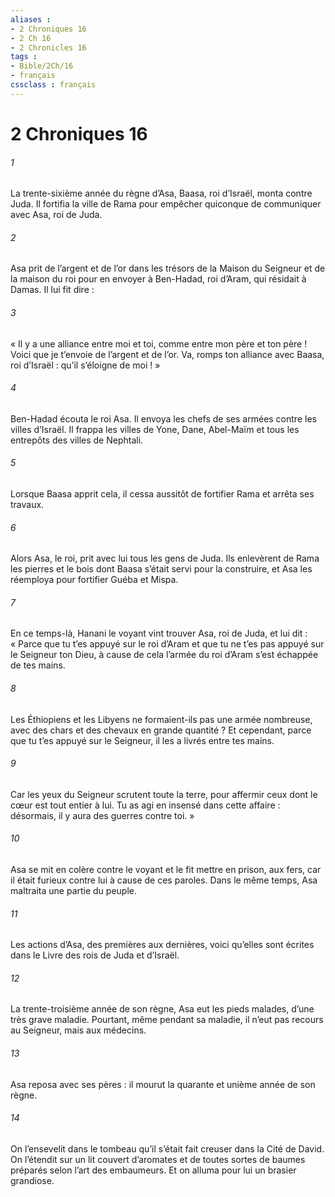 ```yaml
---
aliases : 
- 2 Chroniques 16
- 2 Ch 16
- 2 Chronicles 16
tags : 
- Bible/2Ch/16
- français
cssclass : français
---
```


# 2 Chroniques 16

###### 1
La trente-sixième année du règne d’Asa, Baasa, roi d’Israël, monta contre Juda. Il fortifia la ville de Rama pour empêcher quiconque de communiquer avec Asa, roi de Juda.
###### 2
Asa prit de l’argent et de l’or dans les trésors de la Maison du Seigneur et de la maison du roi pour en envoyer à Ben-Hadad, roi d’Aram, qui résidait à Damas. Il lui fit dire :
###### 3
« Il y a une alliance entre moi et toi, comme entre mon père et ton père ! Voici que je t’envoie de l’argent et de l’or. Va, romps ton alliance avec Baasa, roi d’Israël : qu’il s’éloigne de moi ! »
###### 4
Ben-Hadad écouta le roi Asa. Il envoya les chefs de ses armées contre les villes d’Israël. Il frappa les villes de Yone, Dane, Abel-Maïm et tous les entrepôts des villes de Nephtali.
###### 5
Lorsque Baasa apprit cela, il cessa aussitôt de fortifier Rama et arrêta ses travaux.
###### 6
Alors Asa, le roi, prit avec lui tous les gens de Juda. Ils enlevèrent de Rama les pierres et le bois dont Baasa s’était servi pour la construire, et Asa les réemploya pour fortifier Guéba et Mispa.
###### 7
En ce temps-là, Hanani le voyant vint trouver Asa, roi de Juda, et lui dit : « Parce que tu t’es appuyé sur le roi d’Aram et que tu ne t’es pas appuyé sur le Seigneur ton Dieu, à cause de cela l’armée du roi d’Aram s’est échappée de tes mains.
###### 8
Les Éthiopiens et les Libyens ne formaient-ils pas une armée nombreuse, avec des chars et des chevaux en grande quantité ? Et cependant, parce que tu t’es appuyé sur le Seigneur, il les a livrés entre tes mains.
###### 9
Car les yeux du Seigneur scrutent toute la terre, pour affermir ceux dont le cœur est tout entier à lui. Tu as agi en insensé dans cette affaire : désormais, il y aura des guerres contre toi. »
###### 10
Asa se mit en colère contre le voyant et le fit mettre en prison, aux fers, car il était furieux contre lui à cause de ces paroles. Dans le même temps, Asa maltraita une partie du peuple.
###### 11
Les actions d’Asa, des premières aux dernières,
voici qu’elles sont écrites dans le Livre des rois de Juda et d’Israël.
###### 12
La trente-troisième année de son règne, Asa eut les pieds malades, d’une très grave maladie. Pourtant, même pendant sa maladie, il n’eut pas recours au Seigneur, mais aux médecins.
###### 13
Asa reposa avec ses pères :
il mourut la quarante et unième année de son règne.
###### 14
On l’ensevelit dans le tombeau
qu’il s’était fait creuser dans la Cité de David.
On l’étendit sur un lit couvert d’aromates et de toutes sortes de baumes préparés selon l’art des embaumeurs. Et on alluma pour lui un brasier grandiose.
